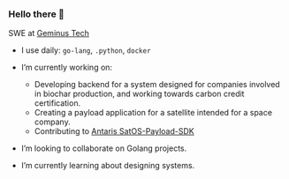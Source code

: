 ### Hello there 👋

SWE at [Geminus Tech](https://geminustech.com/)<br>

- I use daily: `go-lang`, `.python`, `docker`
- I’m currently working on:
	- Developing backend for a system designed for companies involved in biochar production, and working towards carbon credit certification.
	- Creating a payload application for a satellite intended for a space company.
	- Contributing to [Antaris SatOS-Payload-SDK](https://github.com/antaris-inc/SatOS-Payload-SDK) <br>

- I’m looking to collaborate on Golang projects. <br>
- I’m currently learning about designing systems. <br>
